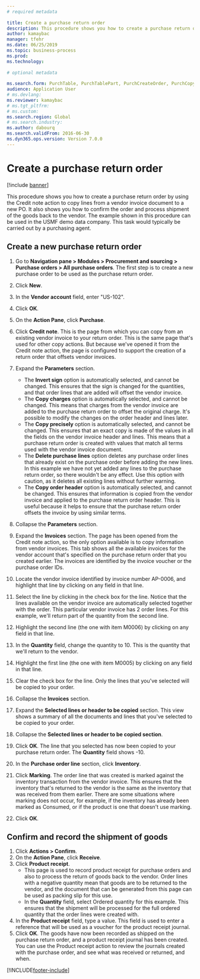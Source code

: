 ```yaml
--- 
# required metadata 
 
title: Create a purchase return order
description: This procedure shows you how to create a purchase return order by using the Credit note action to copy lines from a vendor invoice document to a new PO. 
author: kamaybac
manager: tfehr 
ms.date: 06/25/2019
ms.topic: business-process 
ms.prod:  
ms.technology:  
 
# optional metadata 
 
ms.search.form: PurchTable, PurchTablePart, PurchCreateOrder, PurchCopying, InventMarking, PurchEditLines   
audience: Application User 
# ms.devlang:  
ms.reviewer: kamaybac
# ms.tgt_pltfrm:  
# ms.custom:  
ms.search.region: Global
# ms.search.industry: 
ms.author: dabourq
ms.search.validFrom: 2016-06-30 
ms.dyn365.ops.version: Version 7.0.0 
---
```

# Create a purchase return order

[!include [banner](../../includes/banner.md)]

This procedure shows you how to create a purchase return order by using the Credit note action to copy lines from a vendor invoice document to a new PO. It also shows you how to confirm the order and process shipment of the goods back to the vendor. The example shown in this procedure can be used in the USMF demo data company. This task would typically be carried out by a purchasing agent.

## Create a new purchase return order
1. Go to **Navigation pane > Modules > Procurement and sourcing > Purchase orders > All purchase orders**. The first step is to create a new purchase order to be used as the purchase return order.  
2. Click **New**.
3. In the **Vendor account** field, enter "US-102".
4. Click **OK**.
5. On the **Action Pane**, click **Purchase**.
6. Click **Credit note**. This is the page from which you can copy from an existing vendor invoice to your return order. This is the same page that's used for other copy actions. But because we've opened it from the Credit note action, the page is configured to support the creation of a return order that offsets vendor invoices.  
7. Expand the **Parameters** section.
    - The **Invert sign** option is automatically selected, and cannot be changed. This ensures that the sign is changed for the quantities, and that order lines that are added will offset the vendor invoice.  
    - The **Copy charges** option is automatically selected, and cannot be changed. This means that charges from the vendor invoice are added to the purchase return order to offset the original charge. It's possible to modify the changes on the order header and lines later.  
    - The **Copy precisely** option is automatically selected, and cannot be changed. This ensures that an exact copy is made of the values in all the fields on the vendor invoice header and lines. This means that a purchase return order is created with values that match all terms used with the vendor invoice document. 
    - The **Delete purchase lines** option deletes any purchase order lines that already exist on the purchase order before adding the new lines. In this example we have not yet added any lines to the purchase return order, so there wouldn't be any effect. Use this option with caution, as it deletes all existing lines without further warning.  
    * The **Copy order header** option is automatically selected, and cannot be changed. This ensures that information is copied from the vendor invoice and applied to the purchase return order header. This is useful because it helps to ensure that the purchase return order offsets the invoice by using similar terms.  
8. Collapse the **Parameters** section.
9. Expand the **Invoices** section. The page has been opened from the Credit note action, so the only option available is to copy information from vendor invoices. This tab shows all the available invoices for the vendor account that's specified on the purchase return order that you created earlier.   The invoices are identified by the invoice voucher or the purchase order IDs.
10. Locate the vendor invoice identified by invoice number AP-0006, and highlight that line by clicking on any field in that line.
11. Select the line by clicking in the check box for the line. Notice that the lines available on the vendor invoice are automatically selected together with the order. This particular vendor invoice has 2 order lines. For this example, we'll return part of the quantity from the second line.
12. Highlight the second line (the one with item M0006) by clicking on any field in that line.
13. In the **Quantity** field, change the quantity to 10. This is the quantity that we'll return to the vendor. 
14. Highlight the first line (the one with item M0005) by clicking on any field in that line.
15. Clear the check box for the line. Only the lines that you've selected will be copied to your order.
16. Collapse the **Invoices** section.
17. Expand the **Selected lines or header to be copied** section. This view shows a summary of all the documents and lines that you've selected to be copied to your order.  
18. Collapse the **Selected lines or header to be copied section**.
19. Click **OK**. The line that you selected has now been copied to your purchase return order. The **Quantity** field shows -10.   
20. In the **Purchase order line** section, click **Inventory**.
21. Click **Marking**. The order line that was created is marked against the inventory transaction from the vendor invoice. This ensures that the inventory that's returned to the vendor is the same as the inventory that was received from them earlier. There are some situations where marking does not occur, for example, if the inventory has already been marked as Consumed, or if the product is one that doesn't use marking.  

22. Click **OK**.

## Confirm and record the shipment of goods
1. Click **Actions > Confirm**.
2. On the **Action Pane**, click **Receive**.
3. Click **Product receipt**.
    - This page is used to record product receipt for purchase orders and also to process the return of goods back to the vendor. Order lines with a negative quantity mean that goods are to be returned to the vendor, and the document that can be generated from this page can be used as packing slip for this use.   
    - In the **Quantity** field, select Ordered quantity for this example. This ensures that the shipment will be processed for the full ordered quantity that the order lines were created with.   
4. In the **Product receipt** field, type a value. This field is used to enter a reference that will be used as a voucher for the product receipt journal.  
5. Click **OK**. The goods have now been recorded as shipped on the purchase return order, and a product receipt journal has been created. You can use the Product receipt action to review the journals created with the purchase order, and see what was received or returned, and when.  



[!INCLUDE[footer-include](../../../includes/footer-banner.md)]